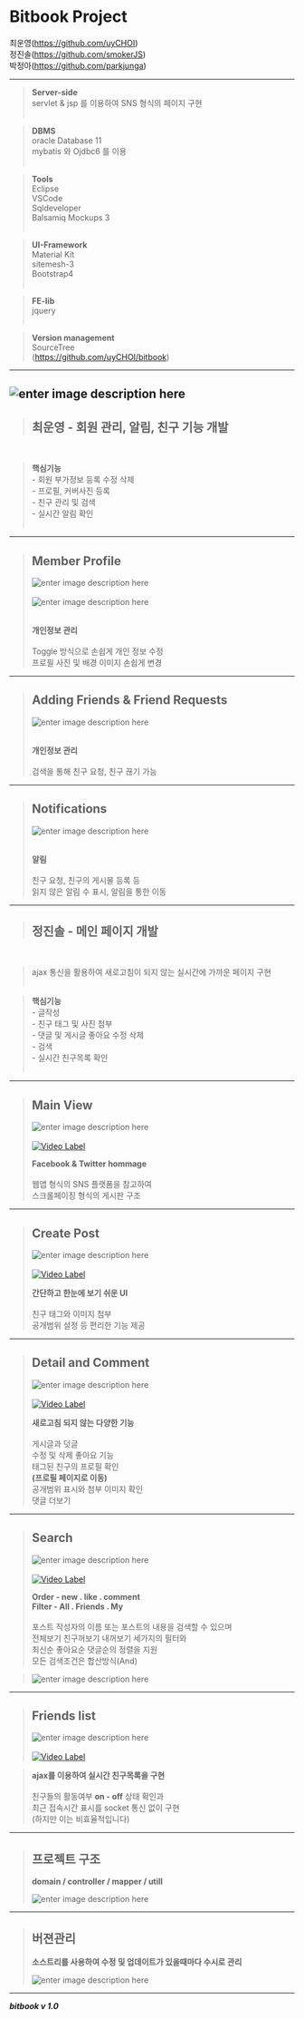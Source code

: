

**Bitbook Project**
===============




최운영(https://github.com/uyCHOI)<br>
정진솔(https://github.com/smokerJS)<br>
박정아(https://github.com/parkjunga)<br>


---------------------------------------


>**Server-side**<br>
>servlet & jsp 를 이용하여 SNS 형식의 페이지 구현<br><br>

>**DBMS**<br>
oracle Database 11<br>
mybatis 와 Ojdbc6 를 이용<br><br>

>**Tools**<br>
Eclipse<br>
VSCode<br>
Sqldeveloper<br>
Balsamiq Mockups 3<br><br>

>**UI-Framework**<br>
Material Kit<br>
sitemesh-3<br>
Bootstrap4<br><br>

>**FE-lib**<br>
jquery<br><br>

>**Version management**<br>
SourceTree<br>
(https://github.com/uyCHOI/bitbook)<br>

---------------------------------------
![enter image description here](https://s3-eu-west-1.amazonaws.com/froala-eu/temp_files/1529484717645-%EC%A0%9C%EB%AA%A9+%EC%97%86%EC%9D%8C.jpg)
---------------------------------------

>**최운영 - 회원 관리, 알림, 친구 기능 개발**
>---------
<br>

> **핵심기능**<br>
    - 회원 부가정보 등록 수정 삭제<br>
    - 프로필, 커버사진 등록<br>
    - 친구 관리 및 검색<br>
    - 실시간 알림 확인<br>
    <br>

---------------------------------------
>Member Profile
>---------
>![enter image description here](https://s3-eu-west-1.amazonaws.com/froala-eu/temp_files%2F1529565587155-info.gif)
><br><br>
>![enter image description here](https://s3-eu-west-1.amazonaws.com/froala-eu/temp_files%2F1529567514316-profile_pic.gif)
><br><br>
>
>**개인정보 관리**<br><br>
>Toggle 방식으로 손쉽게 개인 정보 수정<br>
>프로필 사진 및 배경 이미지 손쉽게 변경<br>

---------------------------------------
>Adding Friends & Friend Requests
>---------
>![enter image description here](https://s3-eu-west-1.amazonaws.com/froala-eu/temp_files%2F1529566229170-friends.gif)
><br><br>
>
>**개인정보 관리**<br><br>
>검색을 통해 친구 요청, 친구 끊기 가능<br>

---------------------------------------
>Notifications
>---------
>![enter image description here](https://s3-eu-west-1.amazonaws.com/froala-eu/temp_files%2F1529567241998-noti.gif)
><br><br>
>
>**알림**<br><br>
>친구 요청, 친구의 게시물 등록 등<br>
>읽지 않은 알림 수 표시, 알림을 통한 이동<br>

---------------------------------------

>**정진솔 - 메인 페이지 개발**
>---------
<br>

>ajax 통신을 활용하여 새로고침이 되지 않는 실시간에 가까운 페이지 구현<br><br>

> **핵심기능**<br>
    - 글작성<br>
    - 친구 태그 및 사진 첨부<br>
    - 댓글 및 게시글 좋아요 수정 삭제<br>
    - 검색<br>
    - 실시간 친구목록 확인<br>
    <br>

   
---------------------------------------

>Main View
>---------
>![enter image description here](https://s3-eu-west-1.amazonaws.com/froala-eu/temp_files%2F1529491484979-%ED%85%8C%EC%8A%A4%ED%8A%B8.png)
><br><br>
>[![Video Label](https://s3-eu-west-1.amazonaws.com/froala-eu/temp_files%2F1529493464319-1529493464318.png)](https://youtu.be/rDBUGfQheao) <br>
>
>**Facebook & Twitter hommage**<br><br>
>웹앱 형식의 SNS 플랫폼을 참고하여<br>
>스크롤페이징 형식의 게시판 구조<br>

---------------------------------------

>Create Post
>---------
>![enter image description here](https://s3-eu-west-1.amazonaws.com/froala-eu/temp_files%2F1529485834131-1529485834131.png)
><br><br>
>[![Video Label](https://s3-eu-west-1.amazonaws.com/froala-eu/temp_files%2F1529493464319-1529493464318.png)](https://youtu.be/MHfNYveRXSA) <br>
>
>**간단하고 한눈에 보기 쉬운 UI**<br><br>
>친구 태그와 이미지 첨부<br>
>공개범위 설정 등 편리한 기능 제공<br>

---------------------------------------

>Detail and Comment
>---------
>![enter image description here](https://s3-eu-west-1.amazonaws.com/froala-eu/temp_files%2F1529486228985-1529486228985.png)
><br><br>
>[![Video Label](https://s3-eu-west-1.amazonaws.com/froala-eu/temp_files%2F1529493464319-1529493464318.png)](https://youtu.be/DBp5a5HnlEg) <br>
>
>**새로고침 되지 않는 다양한 기능**<br><br>
>게시글과 덧글<br>
>수정 및 삭제 좋아요 기능<br>
>태그된 친구의 프로필 확인<br>**(프로필 페이지로 이동)**<br>
>공개범위 표시와 첨부 이미지 확인<br>
>댓글 더보기<br>

---------------------------------------

>Search
>---------
>![enter image description here](https://s3-eu-west-1.amazonaws.com/froala-eu/temp_files%2F1529486746785-1529486746785.png)
><br><br>
>[![Video Label](https://s3-eu-west-1.amazonaws.com/froala-eu/temp_files%2F1529493464319-1529493464318.png)](https://youtu.be/NGQVilo5bok) <br>
>
>**Order - new . like . comment**<br>
>**Filter - All . Friends . My**<br><br>
>포스트 작성자의 이름 또는 포스트의 내용을 검색할 수 있으며<br>
>전체보기 친구꺼보기 내꺼보기 세가지의 필터와<br>
>최신순 좋아요순 댓글순의 정렬을 지원<br>
>모든 검색조건은 합산방식(And)<br>

>![enter image description here](https://s3-eu-west-1.amazonaws.com/froala-eu/temp_files%2F1529487588864-1529487588864.png)<br>

---------------------------------------

>Friends list
>---------
>![enter image description here](https://s3-eu-west-1.amazonaws.com/froala-eu/temp_files%2F1529487710692-1529487710692.png)
><br><br>
>[![Video Label](https://s3-eu-west-1.amazonaws.com/froala-eu/temp_files%2F1529493464319-1529493464318.png)](https://youtu.be/KQ5S0dlhjSI) <br>

>**ajax를 이용하여 실시간 친구목록을 구현**<br><br>
>친구들의 활동여부 **on - off** 상태 확인과<br>
>최근 접속시간 표시를 socket 통신 없이 구현<br> (하지만 이는 비효율적입니다)<br>

---------------------------------------

>프로젝트 구조
>---------
>**domain / controller / mapper / utill**<br>
>
>![enter image description here](https://s3-eu-west-1.amazonaws.com/froala-eu/temp_files%2F1529488410435-1529488410435.png)

---------------------------------------

>버젼관리
>---------
>**소스트리를 사용하여 수정 및 업데이트가 있을때마다 수시로 관리**<br>
>
>![enter image description here](https://s3-eu-west-1.amazonaws.com/froala-eu/temp_files%2F1529488819357-1529488819357.png)<br>

---------------------------------------

***bitbook v 1.0***

